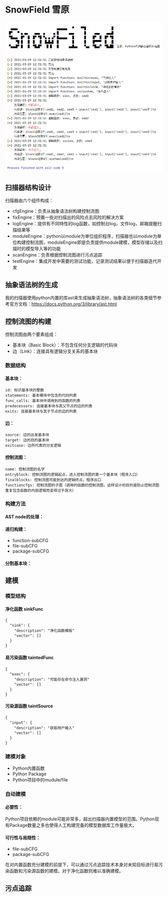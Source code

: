 # SnowField 雪原

![image-20210329123234966](README.assets/image-20210329123234966.png)

## 扫描器结构设计

扫描器由六个组件构成：

- cfgEngine：负责从抽象语法树构建控制流图
- fixEngine：预置一些对扫描出的风险点去风险的解决方案
- logEngine：提供有不同特性的log函数，如控制台log，文件log，邮箱提醒扫描结果等
- moduleEngine：python以module为单位组织程序，扫描器也以module为单位构建控制流图，moduleEngine即是负责提供module建模，模型存储以及扫描时的模型导入等的功能
- scanEngine：负责根据控制流图进行污点追踪
- testEngine：集成开发中需要的测试功能，记录测试结果以便于扫描器迭代开发

## 抽象语法树的生成

我的扫描器使用python内置的库ast来生成抽象语法树，抽象语法树的各类细节参考官方文档：https://docs.python.org/3/library/ast.html

## 控制流图的构建

控制流图由两个要素组成：

- 基本块（Basic Block）：不包含任何分支逻辑的代码块
- 边（Link）：连接具有逻辑分支关系的基本块

### 数据结构

#### 基本块：

```
id: 标识基本块的整数
statements: 基本模块中包含的代码列表
func_calls: 基本块中调用到的函数的列表
predecessors: 连接基本块与其父节点的边的列表
exits: 连接基本块与其子节点的边的列表
```

#### 边：

```
source: 边的出发基本块
target: 边的目的基本块
exitcase: 边所代表的分支逻辑
```

#### 控制流图：

```
name: 控制流图的名字
entryblock: 控制流图的逻辑起点，进入控制流图的第一个基本块（程序入口）
finalblocks: 控制流图可能到达的逻辑终点，程序出口
functioncfgs: 控制流图的子图（调用的函数的控制流图，这样设计的目的是防止控制流图重复包含函数的内部逻辑而变得过于庞大）
```

### 构建方法

#### AST node的处理：

#### 递归构建：

- function-subCFG
- file-subCFG
- package-subCFG

#### 分割基本块：



## 建模

### 模型结构

#### 净化函数 sinkFunc

```
{
  "sink": {
    "description": "净化函数模板"
    "vector": []
  }
}
```

#### 易污染函数 taintedFunc

```
{
  "exec": {
    "description": "可能存在命令注入漏洞"
    "vector": []
  }
}
```

#### 污染源函数 taintSource

```
{
  "input": {
    "description": "获取用户输入"
    "vector": []
  }
}
```

### 建模对象

- Python内置函数
- Python Package
- Python项目中的mudule/file

### 自动建模

#### 必要性：

Python项目依赖的module可能非常多，超出扫描器内置模型的范围。Python现有Package数量之多也使得人工构建完备的模型数据库工作量极大。

#### 可行性与局限性：

- file-subCFG
- package-subCFG

在对内置函数充分建模的前提下，可以通过污点追踪技术本身对未知目标进行易污染函数和污染源函数的建模。对于净化函数则难以准确建模。

## 污点追踪


